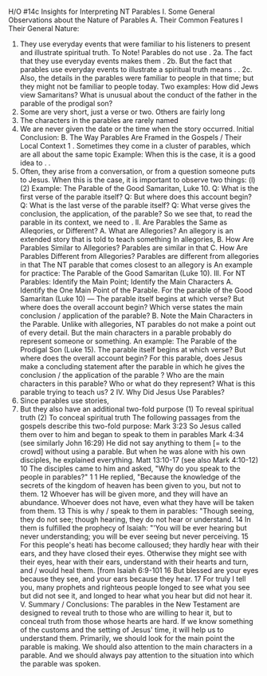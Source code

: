 H/O #14c Insights for Interpreting NT Parables
I. Some General Observations about the Nature of Parables
A. Their Common Features I Their General Nature:
1. They use everyday events that were familiar to his listeners to present and illustrate spiritual truth. To Note! Parables do not use .
2a. The fact that they use everyday events makes them .
2b. But the fact that parables use everyday events to illustrate a spiritual truth means . .
2c. Also, the details in the parables were familiar to people in that time; but they might not be familiar to people today. Two examples:
  How did Jews view Samaritans?
  What is unusual about the conduct of the father in the parable of the prodigal son?
3. Some are very short, just a verse or two. Others are fairly long
4. The characters in the parables are rarely named
5. We are never given the date or the time when the story occurred.
Initial Conclusion:
B. The Way Parables Are Framed in the Gospels / Their Local Context
1 . Sometimes they come in a cluster of parables, which are all about the same topic  Example:
When this is the case, it is a good idea to . .
2. Often, they arise from a conversation, or from a question someone puts to Jesus. When this is the case, it is important to observe two things:
(l)
(2)
Example: The Parable of the Good Samaritan, Luke 10.
Q: What is the first verse of the parable itself? Q: But where does this account begin?
Q: What is the last verse of the parable itself?
Q: What verse gives the conclusion, the application, of the parable?
So we see that, to read the parable in its context, we need to .
ll. Are Parables the Same as Alleqories, or Different?
A. What are Allegories?
An allegory is an extended story that is told to teach something In allegories,
B. How Are Parables Similar to Allegories?
Parables are similar in that
C. How Are Parables Different from Allegories?
Parables are different from allegories in that
The NT parable that comes closest to an allegory is
An example for practice: The Parable of the Good Samaritan (Luke 10).
Ill. For NT Parables: Identify the Main Point; Identify the Main Characters
A. Identify the One Main Point of the Parable.
For the parable of the Good Samaritan (Luke 10) —   The parable itself begins at which verse?
  But where does the overall account begin?
  Which verse states the main conclusion / application of the parable?
B. Note the Main Characters in the Parable.
Unlike with allegories, NT parables do not make a point out of every detail.
But the main characters in a parable probably do represent someone or something.
An example: The Parable of the Prodigal Son (Luke 15).
  The parable itself begins at which verse?
  But where does the overall account begin?
  For this parable, does Jesus make a concluding statement after the parable in which he gives the conclusion / the application of the parable ?
  Who are the main characters in this parable? Who or what do they represent?
  What is this parable trying to teach us?
2
IV. Why Did Jesus Use Parables?
1. Since parables use stories,
2. But they also have an additional two-fold purpose
(1) To reveal spiritual truth
(2) To conceal spiritual truth
The following passages from the gospels describe this two-fold purpose:
Mark 3:23
So Jesus called them over to him and began to speak to them in parables
Mark 4:34 (see similarly John 16:29)
He did not say anything to them [= to the crowd] without using a parable. But when he was alone with his own disciples, he explained everything.
Matt 13:10-17 (see also Mark 4:10-12)
10 The disciples came to him and asked, "Why do you speak to the people in parables?"
1 1 He replied, "Because the knowledge of the secrets of the kingdom of heaven has been given to you, but not to them. 12 Whoever has will be given more, and they will have an abundance. Whoever does not have, even what they have will be taken from them. 13 This is why / speak to them in parables:
"Though seeing, they do not see; though hearing, they do not hear or understand.
14 In them is fulfilled the prophecy of Isaiah:
"'You will be ever hearing but never understanding; you will be ever seeing but never perceiving.
15 For this people's heati has become calloused; they hardly hear with their ears, and they have closed their eyes.
Otherwise they might see with their eyes, hear with their ears, understand with their hearts and turn, and / would heal them. [from Isaiah 6:9-101
16 But blessed are your eyes because they see, and your ears because they hear. 17 For truly I tell you, many prophets and righteous people longed to see what you see but did not see it, and longed to hear what you hear but did not hear it.
V. Summary / Conclusions:
The parables in the New Testament are designed to reveal truth to those who are willing to hear it, but to conceal truth from those whose hearts are hard. If we know something of the customs and the setting of Jesus' time, it will help us to understand them.
Primarily, we should look for the main point the parable is making. We should also attention to the main characters in a parable. And we should always pay attention to the situation into which the parable was spoken.
